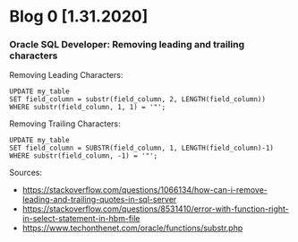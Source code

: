 # Blog 0 [1.31.2020]

### Oracle SQL Developer: Removing leading and trailing characters

Removing Leading Characters:

```
UPDATE my_table
SET field_column = substr(field_column, 2, LENGTH(field_column))
WHERE substr(field_column, 1, 1) = '"';
```

Removing Trailing Characters:

```
UPDATE my_table
SET field_column = SUBSTR(field_column, 1, LENGTH(field_column)-1)
WHERE substr(field_column, -1) = '"';
```

Sources:
- https://stackoverflow.com/questions/1066134/how-can-i-remove-leading-and-trailing-quotes-in-sql-server
- https://stackoverflow.com/questions/8531410/error-with-function-right-in-select-statement-in-hbm-file
- https://www.techonthenet.com/oracle/functions/substr.php
